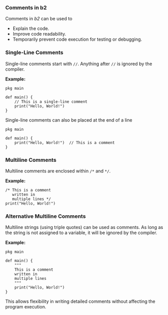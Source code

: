 ### Comments in b2

Comments in *b2* can be used to  
- Explain the code.  
- Improve code readability.  
- Temporarily prevent code execution for testing or debugging.  

### Single-Line Comments  
Single-line comments start with `//`. Anything after `//` is ignored by the compiler.  

**Example:**  
```b2
pkg main

def main() {
    // This is a single-line comment
    print("Hello, World!")
}
```

Single-line comments can also be placed at the end of a line  
```b2
pkg main

def main() {
    print("Hello, World!")  // This is a comment
}
```

### Multiline Comments  
Multiline comments are enclosed within `/*` and `*/`.  

**Example:**  
```b2
/* This is a comment
   written in
   multiple lines */
print("Hello, World!")
```

### Alternative Multiline Comments  
Multiline strings (using triple quotes) can be used as comments. As long as the string is not assigned to a variable, it will be ignored by the compiler.  

**Example:**  
```b2
pkg main

def main() {
    """
    This is a comment
    written in
    multiple lines
    """
    print("Hello, World!")
}
```

This allows flexibility in writing detailed comments without affecting the program execution.